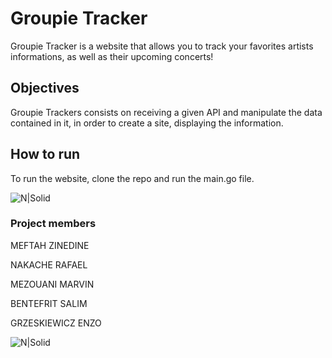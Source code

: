 # Groupie Tracker
Groupie Tracker is a website that allows you to track your favorites artists informations, as well as their upcoming concerts!
## Objectives

Groupie Trackers consists on receiving a given API and manipulate the data contained in it, in order to create a site, displaying the information.
## How to run
To run the website, clone the repo and run the main.go file.

![N|Solid](https://i.imgur.com/FirM0BU.gif)

### Project members

MEFTAH ZINEDINE

NAKACHE RAFAEL

MEZOUANI MARVIN

BENTEFRIT SALIM

GRZESKIEWICZ ENZO

![N|Solid](https://hub.ynov.com/medias/resize/230/160/group/4885004055cd155d99144d.png)
